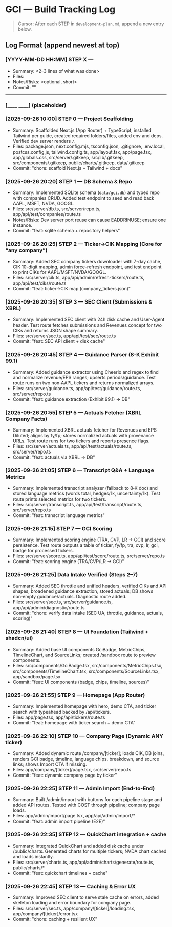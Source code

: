 # GCI — Build Tracking Log

> Cursor: After each STEP in `development-plan.md`, append a new entry below.

## Log Format (append newest at top)

### [YYYY-MM-DD HH:MM] STEP X — <Step Title>
- Summary: <2–3 lines of what was done>
- Files: <comma-separated>
- Notes/Risks: <optional, short>
- Commit: "<exact message>"

---

### [____ ____] (placeholder)
### [2025-09-26 10:00] STEP 0 — Project Scaffolding
- Summary: Scaffolded Next.js (App Router) + TypeScript, installed Tailwind per guide, created required folders/files, added env and deps. Verified dev server renders `/`.
- Files: package.json, next.config.mjs, tsconfig.json, .gitignore, .env.local, postcss.config.js, tailwind.config.ts, app/layout.tsx, app/page.tsx, app/globals.css, src/server/.gitkeep, src/lib/.gitkeep, src/components/.gitkeep, public/charts/.gitkeep, data/.gitkeep
- Commit: "chore: scaffold Next.js + Tailwind + docs"

### [2025-09-26 20:20] STEP 1 — DB Schema & Repo
- Summary: Implemented SQLite schema (`data/gci.db`) and typed repo with companies CRUD. Added test endpoint to seed and read back AAPL, MSFT, NVDA, GOOGL.
- Files: src/server/db.ts, src/server/repo.ts, app/api/test/companies/route.ts
- Notes/Risks: Dev server port reuse can cause EADDRINUSE; ensure one instance.
- Commit: "feat: sqlite schema + repository helpers"
### [2025-09-26 20:25] STEP 2 — Ticker→CIK Mapping (Core for “any company”)
- Summary: Added SEC company tickers downloader with 7-day cache, CIK 10-digit mapping, admin force-refresh endpoint, and test endpoint to print CIKs for AAPL/MSFT/NVDA/GOOGL.
- Files: src/server/cik.ts, app/api/admin/refresh-tickers/route.ts, app/api/test/ciks/route.ts
- Commit: "feat: ticker→CIK map (company_tickers.json)"
### [2025-09-26 20:35] STEP 3 — SEC Client (Submissions & XBRL)
- Summary: Implemented SEC client with 24h disk cache and User-Agent header. Test route fetches submissions and Revenues concept for two CIKs and returns JSON shape summary.
- Files: src/server/sec.ts, app/api/test/sec/route.ts
- Commit: "feat: SEC API client + disk cache"
### [2025-09-26 20:45] STEP 4 — Guidance Parser (8‑K Exhibit 99.1)
- Summary: Added guidance extractor using Cheerio and regex to find and normalize revenue/EPS ranges; upserts periods/guidance. Test route runs on two non‑AAPL tickers and returns normalized arrays.
- Files: src/server/guidance.ts, app/api/test/guidance/route.ts, src/server/repo.ts
- Commit: "feat: guidance extraction (Exhibit 99.1) → DB"
### [2025-09-26 20:55] STEP 5 — Actuals Fetcher (XBRL Company Facts)
- Summary: Implemented XBRL actuals fetcher for Revenues and EPS Diluted; aligns by fy/fp; stores normalized actuals with provenance URLs. Test route runs for two tickers and reports presence flags.
- Files: src/server/actuals.ts, app/api/test/actuals/route.ts, src/server/repo.ts
- Commit: "feat: actuals via XBRL → DB"
### [2025-09-26 21:05] STEP 6 — Transcript Q&A + Language Metrics
- Summary: Implemented transcript analyzer (fallback to 8‑K doc) and stored language metrics (words total, hedges/1k, uncertainty/1k). Test route prints selected metrics for two tickers.
- Files: src/server/transcript.ts, app/api/test/transcript/route.ts, src/server/repo.ts
- Commit: "feat: transcript language metrics"
### [2025-09-26 21:15] STEP 7 — GCI Scoring
- Summary: Implemented scoring engine (TRA, CVP, LR → GCI) and score persistence. Test route outputs a table of ticker, fy/fp, tra, cvp, lr, gci, badge for processed tickers.
- Files: src/server/score.ts, app/api/test/score/route.ts, src/server/repo.ts
- Commit: "feat: scoring engine (TRA/CVP/LR → GCI)"
### [2025-09-26 21:25] Data Intake Verified (Steps 2–7)
- Summary: Added SEC throttle and unified headers, verified CIKs and API shapes, broadened guidance extraction, stored actuals; DB shows non‑empty guidance/actuals. Diagnostic route added.
- Files: src/server/sec.ts, src/server/guidance.ts, app/api/admin/diagnostic/route.ts
- Commit: "chore: verify data intake (SEC UA, throttle, guidance, actuals, scoring)"
### [2025-09-26 21:40] STEP 8 — UI Foundation (Tailwind + shadcn/ui)
- Summary: Added base UI components GciBadge, MetricChips, TimelineChart, and SourceLinks; created /sandbox route to preview components.
- Files: src/components/GciBadge.tsx, src/components/MetricChips.tsx, src/components/TimelineChart.tsx, src/components/SourceLinks.tsx, app/sandbox/page.tsx
- Commit: "feat: UI components (badge, chips, timeline, sources)"
### [2025-09-26 21:55] STEP 9 — Homepage (App Router)
- Summary: Implemented homepage with hero, demo CTA, and ticker search with typeahead backed by /api/tickers.
- Files: app/page.tsx, app/api/tickers/route.ts
- Commit: "feat: homepage with ticker search + demo CTA"
### [2025-09-26 22:10] STEP 10 — Company Page (Dynamic ANY ticker)
- Summary: Added dynamic route /company/[ticker]; loads CIK, DB joins, renders GCI badge, timeline, language chips, breakdown, and source links; shows Import CTA if missing.
- Files: app/company/[ticker]/page.tsx, src/server/repo.ts
- Commit: "feat: dynamic company page by ticker"
### [2025-09-26 22:25] STEP 11 — Admin Import (End‑to‑End)
- Summary: Built /admin/import with buttons for each pipeline stage and added API routes. Tested with COST through pipeline; company page loads.
- Files: app/admin/import/page.tsx, app/api/admin/import/*
- Commit: "feat: admin import pipeline (E2E)"
### [2025-09-26 22:35] STEP 12 — QuickChart integration + cache
- Summary: Integrated QuickChart and added disk cache under /public/charts. Generated charts for multiple tickers; NVDA chart cached and loads instantly.
- Files: src/server/charts.ts, app/api/admin/charts/generate/route.ts, public/charts/*
- Commit: "feat: quickchart timelines + cache"
### [2025-09-26 22:45] STEP 13 — Caching & Error UX
- Summary: Improved SEC client to serve stale cache on errors, added skeleton loading and error boundary for company page.
- Files: src/server/sec.ts, app/company/[ticker]/loading.tsx, app/company/[ticker]/error.tsx
- Commit: "chore: caching + resilient UX"
